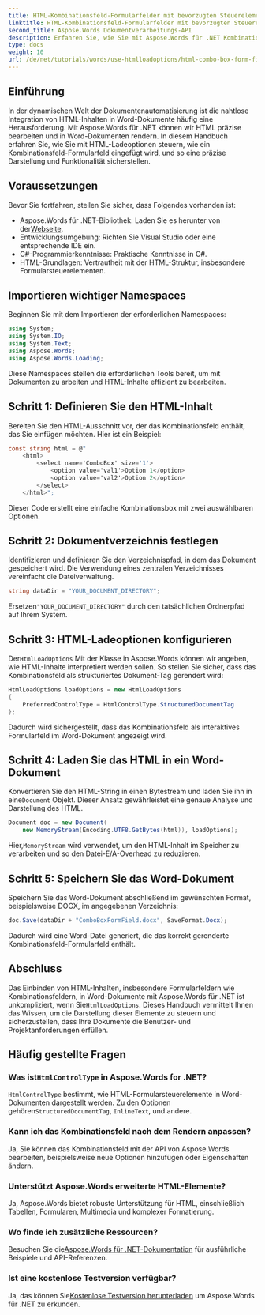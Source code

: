 ```yaml
---
title: HTML-Kombinationsfeld-Formularfelder mit bevorzugten Steuerelementtypen
linktitle: HTML-Kombinationsfeld-Formularfelder mit bevorzugten Steuerelementtypen
second_title: Aspose.Words Dokumentverarbeitungs-API
description: Erfahren Sie, wie Sie mit Aspose.Words für .NET Kombinationsfeld-Formularfelder in Word-Dokumente einfügen. Diese Schritt-für-Schritt-Anleitung behandelt HTML-Ladeoptionen, bevorzugte Steuerelementtypen und erweiterte Anpassungstipps für eine nahtlose Dokumentautomatisierung.
type: docs
weight: 10
url: /de/net/tutorials/words/use-htmlloadoptions/html-combo-box-form-fields-with-preferred-control-types/
---
```

## Einführung

In der dynamischen Welt der Dokumentenautomatisierung ist die nahtlose Integration von HTML-Inhalten in Word-Dokumente häufig eine Herausforderung. Mit Aspose.Words für .NET können wir HTML präzise bearbeiten und in Word-Dokumenten rendern. In diesem Handbuch erfahren Sie, wie Sie mit HTML-Ladeoptionen steuern, wie ein Kombinationsfeld-Formularfeld eingefügt wird, und so eine präzise Darstellung und Funktionalität sicherstellen.

## Voraussetzungen

Bevor Sie fortfahren, stellen Sie sicher, dass Folgendes vorhanden ist:

-  Aspose.Words für .NET-Bibliothek: Laden Sie es herunter von der[Webseite](https://releases.aspose.com/words/net/). 
- Entwicklungsumgebung: Richten Sie Visual Studio oder eine entsprechende IDE ein.  
- C#-Programmierkenntnisse: Praktische Kenntnisse in C#.  
- HTML-Grundlagen: Vertrautheit mit der HTML-Struktur, insbesondere Formularsteuerelementen.  

## Importieren wichtiger Namespaces

Beginnen Sie mit dem Importieren der erforderlichen Namespaces:

```csharp
using System;
using System.IO;
using System.Text;
using Aspose.Words;
using Aspose.Words.Loading;
```

Diese Namespaces stellen die erforderlichen Tools bereit, um mit Dokumenten zu arbeiten und HTML-Inhalte effizient zu bearbeiten.

## Schritt 1: Definieren Sie den HTML-Inhalt

Bereiten Sie den HTML-Ausschnitt vor, der das Kombinationsfeld enthält, das Sie einfügen möchten. Hier ist ein Beispiel:

```csharp
const string html = @"
    <html>
        <select name='ComboBox' size='1'>
            <option value='val1'>Option 1</option>
            <option value='val2'>Option 2</option>
        </select>
    </html>";
```

Dieser Code erstellt eine einfache Kombinationsbox mit zwei auswählbaren Optionen.

## Schritt 2: Dokumentverzeichnis festlegen

Identifizieren und definieren Sie den Verzeichnispfad, in dem das Dokument gespeichert wird. Die Verwendung eines zentralen Verzeichnisses vereinfacht die Dateiverwaltung.

```csharp
string dataDir = "YOUR_DOCUMENT_DIRECTORY";
```

 Ersetzen`"YOUR_DOCUMENT_DIRECTORY"` durch den tatsächlichen Ordnerpfad auf Ihrem System.

## Schritt 3: HTML-Ladeoptionen konfigurieren

 Der`HtmlLoadOptions` Mit der Klasse in Aspose.Words können wir angeben, wie HTML-Inhalte interpretiert werden sollen. So stellen Sie sicher, dass das Kombinationsfeld als strukturiertes Dokument-Tag gerendert wird:

```csharp
HtmlLoadOptions loadOptions = new HtmlLoadOptions
{
    PreferredControlType = HtmlControlType.StructuredDocumentTag
};
```

Dadurch wird sichergestellt, dass das Kombinationsfeld als interaktives Formularfeld im Word-Dokument angezeigt wird.

## Schritt 4: Laden Sie das HTML in ein Word-Dokument

 Konvertieren Sie den HTML-String in einen Bytestream und laden Sie ihn in eine`Document` Objekt. Dieser Ansatz gewährleistet eine genaue Analyse und Darstellung des HTML.

```csharp
Document doc = new Document(
    new MemoryStream(Encoding.UTF8.GetBytes(html)), loadOptions);
```

 Hier,`MemoryStream` wird verwendet, um den HTML-Inhalt im Speicher zu verarbeiten und so den Datei-E/A-Overhead zu reduzieren.

## Schritt 5: Speichern Sie das Word-Dokument

Speichern Sie das Word-Dokument abschließend im gewünschten Format, beispielsweise DOCX, im angegebenen Verzeichnis:

```csharp
doc.Save(dataDir + "ComboBoxFormField.docx", SaveFormat.Docx);
```

Dadurch wird eine Word-Datei generiert, die das korrekt gerenderte Kombinationsfeld-Formularfeld enthält.

## Abschluss

 Das Einbinden von HTML-Inhalten, insbesondere Formularfeldern wie Kombinationsfeldern, in Word-Dokumente mit Aspose.Words für .NET ist unkompliziert, wenn Sie`HtmlLoadOptions`. Dieses Handbuch vermittelt Ihnen das Wissen, um die Darstellung dieser Elemente zu steuern und sicherzustellen, dass Ihre Dokumente die Benutzer- und Projektanforderungen erfüllen.

## Häufig gestellte Fragen

###  Was ist`HtmlControlType` in Aspose.Words for .NET?
`HtmlControlType` bestimmt, wie HTML-Formularsteuerelemente in Word-Dokumenten dargestellt werden. Zu den Optionen gehören`StructuredDocumentTag`, `InlineText`, und andere.

### Kann ich das Kombinationsfeld nach dem Rendern anpassen?
Ja, Sie können das Kombinationsfeld mit der API von Aspose.Words bearbeiten, beispielsweise neue Optionen hinzufügen oder Eigenschaften ändern.

### Unterstützt Aspose.Words erweiterte HTML-Elemente?
Ja, Aspose.Words bietet robuste Unterstützung für HTML, einschließlich Tabellen, Formularen, Multimedia und komplexer Formatierung.

### Wo finde ich zusätzliche Ressourcen?
 Besuchen Sie die[Aspose.Words für .NET-Dokumentation](https://reference.aspose.com/words/net/) für ausführliche Beispiele und API-Referenzen.

### Ist eine kostenlose Testversion verfügbar?
 Ja, das können Sie[Kostenlose Testversion herunterladen](https://releases.aspose.com/) um Aspose.Words für .NET zu erkunden.